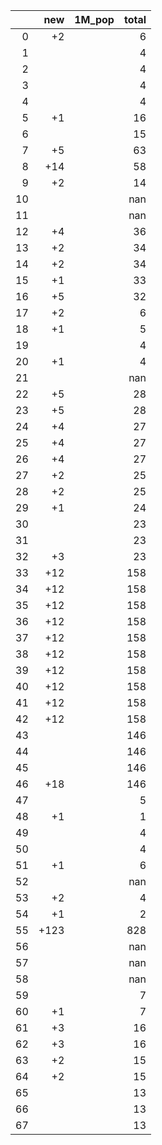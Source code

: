 |    |   new | 1M_pop   |   total |
|---:|------:|:---------|--------:|
|  0 |    +2 |          |       6 |
|  1 |       |          |       4 |
|  2 |       |          |       4 |
|  3 |       |          |       4 |
|  4 |       |          |       4 |
|  5 |    +1 |          |      16 |
|  6 |       |          |      15 |
|  7 |    +5 |          |      63 |
|  8 |   +14 |          |      58 |
|  9 |    +2 |          |      14 |
| 10 |       |          |     nan |
| 11 |       |          |     nan |
| 12 |    +4 |          |      36 |
| 13 |    +2 |          |      34 |
| 14 |    +2 |          |      34 |
| 15 |    +1 |          |      33 |
| 16 |    +5 |          |      32 |
| 17 |    +2 |          |       6 |
| 18 |    +1 |          |       5 |
| 19 |       |          |       4 |
| 20 |    +1 |          |       4 |
| 21 |       |          |     nan |
| 22 |    +5 |          |      28 |
| 23 |    +5 |          |      28 |
| 24 |    +4 |          |      27 |
| 25 |    +4 |          |      27 |
| 26 |    +4 |          |      27 |
| 27 |    +2 |          |      25 |
| 28 |    +2 |          |      25 |
| 29 |    +1 |          |      24 |
| 30 |       |          |      23 |
| 31 |       |          |      23 |
| 32 |    +3 |          |      23 |
| 33 |   +12 |          |     158 |
| 34 |   +12 |          |     158 |
| 35 |   +12 |          |     158 |
| 36 |   +12 |          |     158 |
| 37 |   +12 |          |     158 |
| 38 |   +12 |          |     158 |
| 39 |   +12 |          |     158 |
| 40 |   +12 |          |     158 |
| 41 |   +12 |          |     158 |
| 42 |   +12 |          |     158 |
| 43 |       |          |     146 |
| 44 |       |          |     146 |
| 45 |       |          |     146 |
| 46 |   +18 |          |     146 |
| 47 |       |          |       5 |
| 48 |    +1 |          |       1 |
| 49 |       |          |       4 |
| 50 |       |          |       4 |
| 51 |    +1 |          |       6 |
| 52 |       |          |     nan |
| 53 |    +2 |          |       4 |
| 54 |    +1 |          |       2 |
| 55 |  +123 |          |     828 |
| 56 |       |          |     nan |
| 57 |       |          |     nan |
| 58 |       |          |     nan |
| 59 |       |          |       7 |
| 60 |    +1 |          |       7 |
| 61 |    +3 |          |      16 |
| 62 |    +3 |          |      16 |
| 63 |    +2 |          |      15 |
| 64 |    +2 |          |      15 |
| 65 |       |          |      13 |
| 66 |       |          |      13 |
| 67 |       |          |      13 |